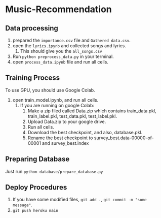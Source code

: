 # Music-Recommendation

## Data processing

1. prepared the `importance.csv` file and `Gathered data.csv`.
2. open the `lyrics.ipynb` and collected songs and lyrics.
   1. This should give you the `all_songs.csv`
3. Run `python preprocess_data.py` in your terminal.
4. open `process_data.ipynb` file and run all cells.

## Training Process

To use GPU, you should use Google Colab.
1. open train_model.ipynb, and run all cells.
   1. If you are running on google Colab:
      1. Make a zip filed called Data.zip which contains train_data.pkl, train_label.pkl, test_data.pkl, test_label.pkl.
      2. Upload Data.zip to your google drive.
      3. Run all cells.
      4. Download the best checkpoint, and also, database.pkl.
      5. Rename the best checkpoint to survey_best.data-00000-of-00001 and survey_best.index

## Preparing Database

Just run `python database/prepare_database.py`

## Deploy Procedures

1. If you have some modified files, `git add .`, `git commit -m "some message"`.
2. `git push heroku main`